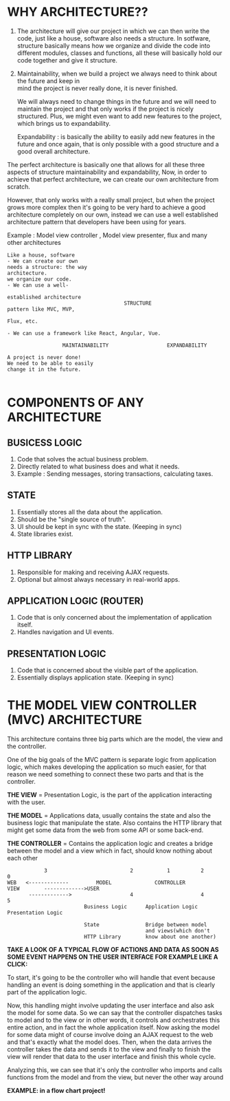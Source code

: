 # **WHY ARCHITECTURE??**

1. The architecture will give our project in which we can then write the code, just like a house,
   software also needs a structure.
   In sotfware, structure basically means how we organize and divide the code into different modules, classes and functions, all these will basically hold our code together and give it structure.

2. Maintainability, when we build a project we always need to think about the future and keep in  
   mind the project is never really done, it is never finished.

   We will always need to change things in the future and we will need to maintain the project and that only works if the project is nicely structured. Plus, we might even want to add new features to the project, which brings us to expandability.

   Expandability : is basically the ability to easily add new features in the future and once again, that is only possible with a good structure and a good overall architecture.

The perfect architecture is basically one that allows for all these three aspects of structure maintainability and expandability, Now, in order to achieve that perfect architecture, we can create our own architecture from scratch.

However, that only works with a really small project, but when the project grows more complex then it's going to be very hard to achieve a good architecture completely on our own, instead we can use a well established architecture pattern that developers have been using for years.

Example : Model view controller , Model view presenter, flux and many other architectures

```
Like a house, software                                                      - We can create our own
needs a structure: the way                                                  architecture.
we organize our code.                                                       - We can use a well-
                                                                            established architecture
                                      STRUCTURE                             pattern like MVC, MVP,
                                                                            Flux, etc.
                                                                            - We can use a framework like React, Angular, Vue.

                  MAINTAINABILITY                   EXPANDABILITY

A project is never done!
We need to be able to easily
change it in the future.


```

# **COMPONENTS OF ANY ARCHITECTURE**

## **BUSICESS LOGIC**

1. Code that solves the actual business problem.
2. Directly related to what business does and what it needs.
3. Example : Sending messages, storing transactions, calculating taxes.

## **STATE**

1. Essentially stores all the data about the application.
2. Should be the "single source of truth".
3. UI should be kept in sync with the state. (Keeping in sync)
4. State libraries exist.

## **HTTP LIBRARY**

1. Responsible for making and receiving AJAX requests.
2. Optional but almost always necessary in real-world apps.

## **APPLICATION LOGIC (ROUTER)**

1. Code that is only concerned about the implementation of application itself.
2. Handles navigation and UI events.

## **PRESENTATION LOGIC**

1. Code that is concerned about the visible part of the application.
2. Essentially displays application state. (Keeping in sync)

# **THE MODEL VIEW CONTROLLER (MVC) ARCHITECTURE**

This architecture contains three big parts which are the model, the view and the controller.

One of the big goals of the MVC pattern is separate logic from application logic, which makes developing the application so much easier, for that reason we need something to connect these two parts and that is the controller.

**THE VIEW** = Presentation Logic, is the part of the application interacting with the user.

**THE MODEL** = Applications data, usually contains the state and also the business logic that manipulate the state. Also contains the HTTP library that might get some data from the web from some API or some back-end.

**THE CONTROLLER** = Contains the application logic and creates a bridge between the model and a view which in fact, should know nothing about each other

```
            3                           2           1          2                                 0
WEB   <-------------         MODEL              CONTROLLER            VIEW        ------------->USER
       ------------->                   4                      4                       5
                         Business Logic      Application Logic    Presentation Logic

                         State               Bridge between model
                                             and views(which don't
                         HTTP Library        know about one another)

```

**TAKE A LOOK OF A TYPICAL FLOW OF ACTIONS AND DATA AS SOON AS SOME EVENT HAPPENS ON THE USER**
**INTERFACE FOR EXAMPLE LIKE A CLICK:**

To start, it's going to be the controller who will handle that event because handling an event is doing something in the application and that is clearly part of the application logic.

Now, this handling might involve updating the user interface and also ask the model for some data. So
we can say that the controller dispatches tasks to model and to the view or in other words, it controls and orchestrates this entire action, and in fact the whole application itself. Now asking the model for some data might of course involve doing an AJAX request to the web and that's exactly
what the model does. Then, when the data arrives the controller takes the data and sends it to the view and finally to finish the view will render that data to the user interface and finish this whole cycle.

Analyzing this, we can see that it's only the controller who imports and calls functions from the model and from the view, but never the other way around

**EXAMPLE: in a flow chart project!**
